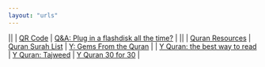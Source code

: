 ```yaml
---
layout: "urls"
---
```


||
| [QR Code](https://www.qrstuff.com/) | [Q&A: Plug in a flashdisk all the time?](https://askleo.com/flash-drive-plugged-in/) |
||
| [Quran Resources](https://bit.ly/381zKPj) | [Quran Surah List](https://rms46.vlsm.org/2/230.pdf) | [Y: Gems From the Quran](https://www.youtube.com/watch?v=_7-6zdRtzhA&list=PLHJNuhNCF4Nn0sDyeXCSS7a2CT5F0Z9fV&index=1) |
| [Y Quran: the best way to read](https://youtu.be/579SnxvDv58) | [Y Quran: Tajweed](https://www.youtube.com/watch?v=oC_LBcbNCPM&list=PL6TlMIZ5ylgoA27YCmZYMCQCX7EUkfyHp) | [Y Quran 30 for 30](https://www.youtube.com/playlist?list=PLQ02IYL5pmhHd0H-Megw6yFxptUOh3rEQ) |

